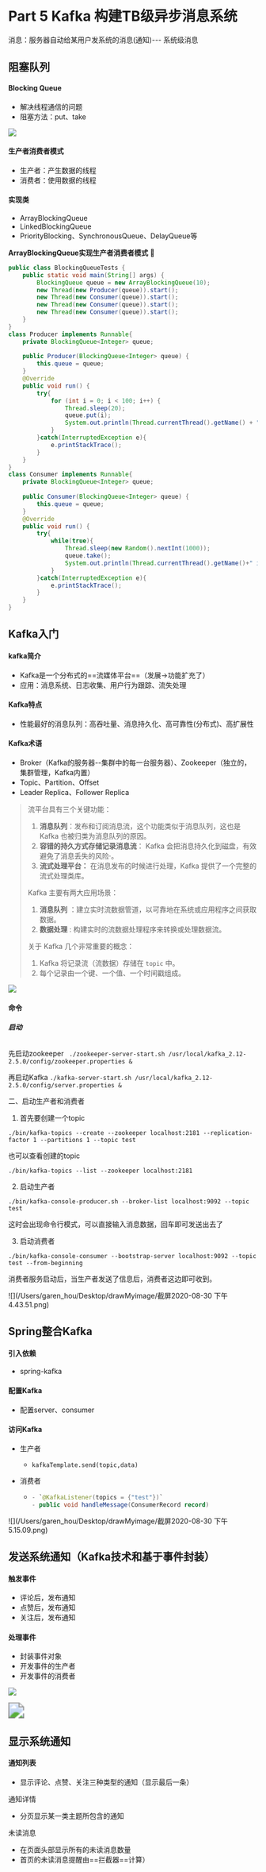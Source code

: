 # Part 5 **Kafka** 构建TB级异步消息系统

消息：服务器自动给某用户发系统的消息(通知)--- 系统级消息

## 阻塞队列

#### Blocking Queue

- 解决线程通信的问题
- 阻塞方法：put、take

<img src="/Users/garen_hou/Desktop/drawMyimage/a50f4bfbfbedab647481069a4117e6c578311ea4.jpeg"  />

#### 生产者消费者模式

- 生产者：产生数据的线程
- 消费者：使用数据的线程

#### 实现类

- ArrayBlockingQueue
- LinkedBlockingQueue
- PriorityBlocking、SynchronousQueue、DelayQueue等

**ArrayBlockingQueue实现生产者消费者模式** :apple:

```java
public class BlockingQueueTests {
    public static void main(String[] args) {
        BlockingQueue queue = new ArrayBlockingQueue(10);
        new Thread(new Producer(queue)).start();
        new Thread(new Consumer(queue)).start();
        new Thread(new Consumer(queue)).start();
        new Thread(new Consumer(queue)).start();
    }
}
class Producer implements Runnable{
    private BlockingQueue<Integer> queue;
    
    public Producer(BlockingQueue<Integer> queue) {
        this.queue = queue;
    }
    @Override
    public void run() {
        try{
            for (int i = 0; i < 100; i++) {
                Thread.sleep(20);
                queue.put(i);
                System.out.println(Thread.currentThread().getName() + " is Producting 队列有："+ queue.size());
            }
        }catch(InterruptedException e){
            e.printStackTrace();
        }
    }
}
class Consumer implements Runnable{
    private BlockingQueue<Integer> queue;
    
    public Consumer(BlockingQueue<Integer> queue) {
        this.queue = queue;
    }
    @Override
    public void run() {
        try{
            while(true){
                Thread.sleep(new Random().nextInt(1000));
                queue.take();
                System.out.println(Thread.currentThread().getName()+" is consuming 队列有："+ queue.size());
            }
        }catch(InterruptedException e){
            e.printStackTrace();
        }
    }
}
```

## Kafka入门

#### kafka简介

- Kafka是一个分布式的==流媒体平台==（发展->功能扩充了）
- 应用：消息系统、日志收集、用户行为跟踪、流失处理

#### Kafka特点

- 性能最好的消息队列：高吞吐量、消息持久化、高可靠性(分布式)、高扩展性

#### Kafka术语

- Broker（Kafka的服务器--集群中的每一台服务器）、Zookeeper（独立的，集群管理，Kafka内置）
- Topic、Partition、Offset
- Leader Replica、Follower Replica

> 流平台具有三个关键功能：
>
> 1. **消息队列**：发布和订阅消息流，这个功能类似于消息队列，这也是 Kafka 也被归类为消息队列的原因。
> 2. **容错的持久方式存储记录消息流**： Kafka 会把消息持久化到磁盘，有效避免了消息丢失的风险·。
> 3. **流式处理平台：** 在消息发布的时候进行处理，Kafka 提供了一个完整的流式处理类库。
>
> Kafka 主要有两大应用场景：
>
> 1. **消息队列** ：建立实时流数据管道，以可靠地在系统或应用程序之间获取数据。
> 2. **数据处理** : 构建实时的流数据处理程序来转换或处理数据流。
>
> 关于 Kafka 几个非常重要的概念：
>
> 1. Kafka 将记录流（流数据）存储在 `topic` 中。
> 2. 每个记录由一个键、一个值、一个时间戳组成。

![](/Users/garen_hou/Desktop/drawMyimage/Kafka.png)

#### 命令

###### **启动**

先启动zookeeper  ` ./zookeeper-server-start.sh /usr/local/kafka_2.12-2.5.0/config/zookeeper.properties &`

再启动Kafka `./kafka-server-start.sh /usr/local/kafka_2.12-2.5.0/config/server.properties &  `

二、启动生产者和消费者

1. 首先要创建一个topic

`./bin/kafka-topics --create --zookeeper localhost:2181 --replication-factor 1 --partitions 1 --topic test`

  也可以查看创建的topic

`./bin/kafka-topics --list --zookeeper localhost:2181`

2. 启动生产者

`./bin/kafka-console-producer.sh --broker-list localhost:9092 --topic test`

这时会出现命令行模式，可以直接输入消息数据，回车即可发送出去了

3. 启动消费者

`./bin/kafka-console-consumer --bootstrap-server localhost:9092 --topic test --from-beginning`

消费者服务启动后，当生产者发送了信息后，消费者这边即可收到。

![](/Users/garen_hou/Desktop/drawMyimage/截屏2020-08-30 下午4.43.51.png)

## Spring整合Kafka

#### 引入依赖

- spring-kafka

#### 配置Kafka

- 配置server、consumer

#### 访问Kafka

- 生产者

  - `kafkaTemplate.send(topic,data)`

- 消费者

  - ```java
    - `@KafkaListener(topics = {"test"})`
    - public void handleMessage(ConsumerRecord record)
    ```

![](/Users/garen_hou/Desktop/drawMyimage/截屏2020-08-30 下午5.15.09.png)

## 发送系统通知（Kafka技术和基于事件封装）

#### 触发事件

- 评论后，发布通知
- 点赞后，发布通知
- 关注后，发布通知

#### 处理事件

- 封装事件对象
- 开发事件的生产者
- 开发事件的消费者

![](/Users/garen_hou/Desktop/drawMyimage/kafka-message.png)

<img src="/Users/garen_hou/Desktop/drawMyimage/截屏2020-08-31 下午4.03.19.png" style="zoom:200%;" />

## 显示系统通知

#### 通知列表

- 显示评论、点赞、关注三种类型的通知（显示最后一条）

通知详情

- 分页显示某一类主题所包含的通知

未读消息

- 在页面头部显示所有的未读消息数量
- 首页的未读消息提醒由==拦截器==计算）